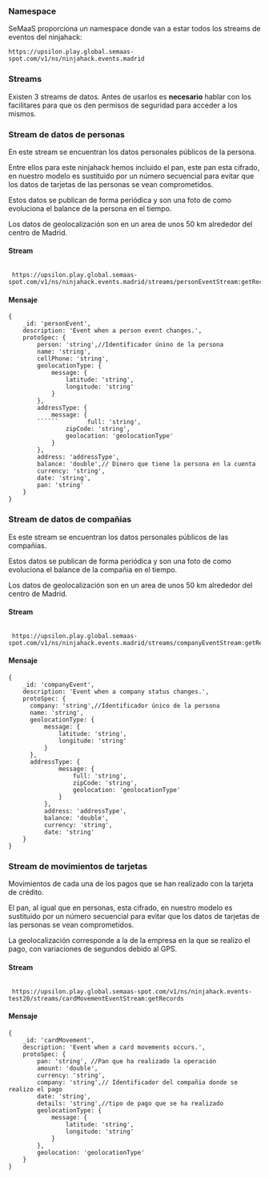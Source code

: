 
### Namespace

SeMaaS proporciona un namespace donde van a estar todos los streams de eventos del ninjahack:

```
https://upsilon.play.global.semaas-spot.com/v1/ns/ninjahack.events.madrid

```

### Streams

Existen 3 streams de datos. Antes de usarlos es **necesario** hablar con los facilitares para que
os den permisos de seguridad para acceder a los mismos.


### Stream de datos de personas

En este stream se encuentran los datos personales públicos de la persona.

Entre ellos para este ninjahack hemos incluido el pan, este pan esta cifrado, en nuestro modelo es sustituido por un 
número secuencial para evitar que los datos de tarjetas de las personas se vean comprometidos.

Estos datos se publican de forma periódica y son una foto de como evoluciona el balance de la persona en el tiempo.

Los datos de geolocalización son en un area de unos 50 km alrededor del centro de Madrid.

#### Stream

```
 
 https://upsilon.play.global.semaas-spot.com/v1/ns/ninjahack.events.madrid/streams/personEventStream:getRecords

```

#### Mensaje

```
{
    _id: 'personEvent',
    description: 'Event when a person event changes.',
    protoSpec: {
        person: 'string',//Identificador únino de la persona
        name: 'string',
        cellPhone: 'string',
        geolocationType: {
            message: {
                latitude: 'string',
                longitude: 'string'
            }
        },
        addressType: {
            message: {
        ``````        full: 'string',
                zipCode: 'string',
                geolocation: 'geolocationType'
            }
        },
        address: 'addressType',
        balance: 'double',// Dinero que tiene la persona en la cuenta
        currency: 'string',
        date: 'string',
        pan: 'string'
    }
}
 ``` 
      
### Stream de datos de compañias      
     
Es este stream se encuentran los datos personales públicos de las compañias.

Estos datos se publican de forma periódica y son una foto de como evoluciona el balance de la compañia en el tiempo.      
           
Los datos de geolocalización son en un area de unos 50 km alrededor del centro de Madrid.
              
#### Stream

```
 
 https://upsilon.play.global.semaas-spot.com/v1/ns/ninjahack.events.madrid/streams/companyEventStream:getRecords

```

#### Mensaje     
      
```
{
    _id: 'companyEvent',
    description: 'Event when a company status changes.',
    protoSpec: {
      company: 'string',//Identificador único de la persona
      name: 'string',
      geolocationType: {
          message: {
              latitude: 'string',
              longitude: 'string'
          }
      },
      addressType: {
              message: {
                  full: 'string',
                  zipCode: 'string',
                  geolocation: 'geolocationType'
              }
          },
          address: 'addressType',
          balance: 'double',
          currency: 'string',
          date: 'string'
    }
}
 ```     

### Stream de movimientos de tarjetas

Movimientos de cada una de los pagos que se han realizado con la tarjeta de crédito.

El pan, al igual que en personas, esta cifrado, en nuestro modelo es sustituido por un 
número secuencial para evitar que los datos de tarjetas de las personas se vean comprometidos.

La geolocalización corresponde a la de la empresa en la que se realizo el pago, con variaciones de segundos debido
al GPS.


#### Stream

```

 https://upsilon.play.global.semaas-spot.com/v1/ns/ninjahack.events-test20/streams/cardMovementEventStream:getRecords

```

#### Mensaje

```
{
    _id: 'cardMovement',
    description: 'Event when a card movements occurs.',
    protoSpec: {
        pan: 'string', //Pan que ha realizado la operación
        amount: 'double',
        currency: 'string',
        company: 'string',// Identificador del compañia donde se realizo el pago
        date: 'string',
        details: 'string',//tipo de pago que se ha realizado
        geolocationType: {
            message: {
                latitude: 'string',
                longitude: 'string'
            }
        },
        geolocation: 'geolocationType'
    }
}
        
```